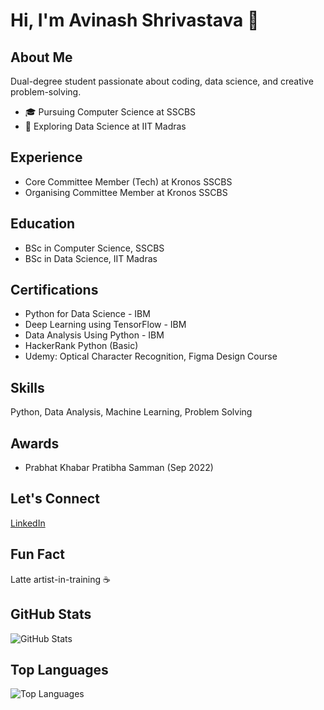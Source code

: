 # Hi, I'm Avinash Shrivastava 👋

## About Me
Dual-degree student passionate about coding, data science, and creative problem-solving.

- 🎓 Pursuing Computer Science at SSCBS
- 🤖 Exploring Data Science at IIT Madras

## Experience
- Core Committee Member (Tech) at Kronos SSCBS
- Organising Committee Member at Kronos SSCBS

## Education
- BSc in Computer Science, SSCBS
- BSc in Data Science, IIT Madras

## Certifications
- Python for Data Science - IBM
- Deep Learning using TensorFlow - IBM
- Data Analysis Using Python - IBM
- HackerRank Python (Basic)
- Udemy: Optical Character Recognition, Figma Design Course

## Skills
Python, Data Analysis, Machine Learning, Problem Solving

## Awards
- Prabhat Khabar Pratibha Samman (Sep 2022)

## Let's Connect
[LinkedIn](https://linkedin.com/in/avinash--shrivastava)

## Fun Fact
Latte artist-in-training ☕️

## GitHub Stats
![GitHub Stats](https://github-readme-stats.vercel.app/api?username=yourusername&show_icons=true&theme=radical)

## Top Languages
![Top Languages](https://github-readme-stats.vercel.app/api/top-langs/?username=yourusername&layout=compact&theme=radical)
